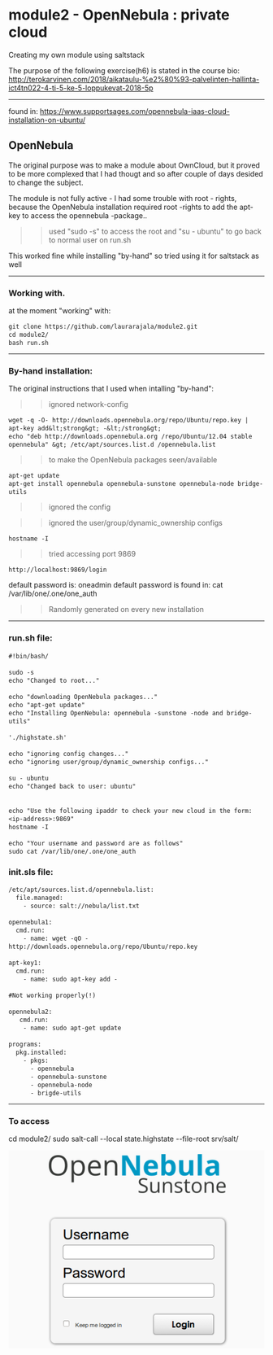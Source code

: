 # module2 - OpenNebula : private cloud
Creating my own module using saltstack

The purpose of the following exercise(h6) is stated in the course bio:
http://terokarvinen.com/2018/aikataulu-%e2%80%93-palvelinten-hallinta-ict4tn022-4-ti-5-ke-5-loppukevat-2018-5p

-----------------------------------------------------

found in: https://www.supportsages.com/opennebula-iaas-cloud-installation-on-ubuntu/

## OpenNebula

The original purpose was to make a module about OwnCloud, but it proved to be more complexed that I had thougt and so after couple of days desided to change the subject.

The module is not fully active - I had some trouble with root - rights,
because the OpenNebula installation required root -rights to add the apt-key
to access the opennebula -package..

>> used "sudo -s" to access the root and "su - ubuntu" to go back to normal user on run.sh

This worked fine while installing "by-hand" so tried using it for saltstack as well

-----------------------------------------------------
### Working with.
at the moment "working" with:

	git clone https://github.com/laurarajala/module2.git
	cd module2/
	bash run.sh

-----------------------------------------------------

### By-hand installation:
The original instructions that I used when intalling "by-hand":

>> ignored network-config

	wget -q -O- http://downloads.opennebula.org/repo/Ubuntu/repo.key | apt-key add&lt;strong&gt; -&lt;/strong&gt;
	echo "deb http://downloads.opennebula.org /repo/Ubuntu/12.04 stable opennebula" &gt; /etc/apt/sources.list.d /opennebula.list

>> to make the OpenNebula packages seen/available

	apt-get update
	apt-get install opennebula opennebula-sunstone opennebula-node bridge-utils

>> ignored the config

>> ignored the user/group/dynamic_ownership configs

	hostname -I

>> tried accessing port 9869

	http://localhost:9869/login

default password is: oneadmin
default password is found in: cat /var/lib/one/.one/one_auth

>> Randomly generated on every new installation


-------------------------------------------------------------
### run.sh file:

	#!bin/bash/

	sudo -s
	echo "Changed to root..."
	
	echo "downloading OpenNebula packages..."
	echo "apt-get update"
	echo "Installing OpenNebula: opennebula -sunstone -node and bridge-utils"
	
	'./highstate.sh'
	
	echo "ignoring config changes..."
	echo "ignoring user/group/dynamic_ownership configs..."
	
	su - ubuntu
	echo "Changed back to user: ubuntu"
	
	
	echo "Use the following ipaddr to check your new cloud in the form: <ip-address>:9869"
	hostname -I
	
	echo "Your username and password are as follows"
	sudo cat /var/lib/one/.one/one_auth


### init.sls file:

	/etc/apt/sources.list.d/opennebula.list:
	  file.managed:
	    - source: salt://nebula/list.txt
	
	opennebula1:
	  cmd.run:
	    - name: wget -qO - http://downloads.opennebula.org/repo/Ubuntu/repo.key
	
	apt-key1:
	  cmd.run:
	    - name: sudo apt-key add -
	
	#Not working properly(!)
	
	opennebula2:
	   cmd.run:
	    - name: sudo apt-get update
	
	programs:
	  pkg.installed:
	    - pkgs:
	      - opennebula
	      - opennebula-sunstone
	      - opennebula-node
	      - brigde-utils

------------------------------------------------------------

### To access

cd module2/
sudo salt-call --local state.highstate --file-root srv/salt/

![alt text](opennebula.png "opennebula pic")

